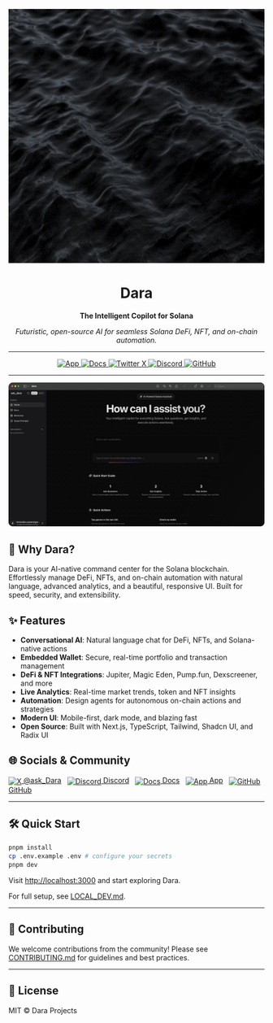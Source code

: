<!-- Logo -->
<p align="center">
  <img src="./public/dara.jpeg" alt="Dara Logo" width="1000" height="500" />
</p>

<h1 align="center">Dara</h1>

<p align="center"><b>The Intelligent Copilot for Solana</b></p>

<p align="center">
  <em>Futuristic, open-source AI for seamless Solana DeFi, NFT, and on-chain automation.</em>
</p>

---

<p align="center">
  <a href="https://dara.sh" target="_blank" rel="noopener noreferrer">
    <img src="https://img.shields.io/badge/App-18181B?logo=solana&logoColor=white&style=for-the-badge" alt="App" height="28" />
  </a>
  <a href="https://docs.dara.sh" target="_blank" rel="noopener noreferrer">
    <img src="https://img.shields.io/badge/Docs-18181B?logo=readthedocs&logoColor=white&style=for-the-badge" alt="Docs" height="28" />
  </a>
  <a href="https://x.com/ask_Dara" target="_blank" rel="noopener noreferrer">
    <img src="https://img.shields.io/badge/X(Twitter)-18181B?logo=x&logoColor=white&style=for-the-badge" alt="Twitter X" height="28" />
  </a>
  <a href="https://discord.gg/dara" target="_blank" rel="noopener noreferrer">
    <img src="https://img.shields.io/badge/Discord-18181B?logo=discord&logoColor=white&style=for-the-badge" alt="Discord" height="28" />
  </a>
  <a href="https://git.new/dara" target="_blank" rel="noopener noreferrer">
    <img src="https://img.shields.io/badge/GitHub-18181B?logo=github&logoColor=white&style=for-the-badge" alt="GitHub" height="28" />
  </a>
</p>

---

![Product Demo](./public/product.png)

## 🚀 Why Dara?

Dara is your AI-native command center for the Solana blockchain. Effortlessly manage DeFi, NFTs, and on-chain automation with natural language, advanced analytics, and a beautiful, responsive UI. Built for speed, security, and extensibility.

## ✨ Features

- **Conversational AI**: Natural language chat for DeFi, NFTs, and Solana-native actions
- **Embedded Wallet**: Secure, real-time portfolio and transaction management
- **DeFi & NFT Integrations**: Jupiter, Magic Eden, Pump.fun, Dexscreener, and more
- **Live Analytics**: Real-time market trends, token and NFT insights
- **Automation**: Design agents for autonomous on-chain actions and strategies
- **Modern UI**: Mobile-first, dark mode, and blazing fast
- **Open Source**: Built with Next.js, TypeScript, Tailwind, Shadcn UI, and Radix UI

## 🌐 Socials & Community

<p>
  <a href="https://x.com/ask_Dara" target="_blank"><img src="https://cdn.jsdelivr.net/gh/simple-icons/simple-icons/icons/x.svg" alt="X" width="24" style="vertical-align:middle;"/> @ask_Dara</a> &nbsp;
  <a href="https://discord.gg/dara" target="_blank"><img src="https://cdn.jsdelivr.net/gh/simple-icons/simple-icons/icons/discord.svg" alt="Discord" width="24" style="vertical-align:middle;"/> Discord</a> &nbsp;
  <a href="https://docs.dara.sh" target="_blank"><img src="https://cdn.jsdelivr.net/gh/simple-icons/simple-icons/icons/readthedocs.svg" alt="Docs" width="24" style="vertical-align:middle;"/> Docs</a> &nbsp;
  <a href="https://dara.sh" target="_blank"><img src="https://cdn.jsdelivr.net/gh/simple-icons/simple-icons/icons/solana.svg" alt="App" width="24" style="vertical-align:middle;"/> App</a> &nbsp;
  <a href="https://git.new/dara" target="_blank"><img src="https://cdn.jsdelivr.net/gh/simple-icons/simple-icons/icons/github.svg" alt="GitHub" width="24" style="vertical-align:middle;"/> GitHub</a>
</p>

---

## 🛠️ Quick Start

```bash
pnpm install
cp .env.example .env # configure your secrets
pnpm dev
```
Visit [http://localhost:3000](http://localhost:3000) and start exploring Dara.

For full setup, see [LOCAL_DEV.md](LOCAL_DEV.md).

---

## 🤝 Contributing

We welcome contributions from the community! Please see [CONTRIBUTING.md](CONTRIBUTING.md) for guidelines and best practices.

---

## 📄 License

MIT © Dara Projects
